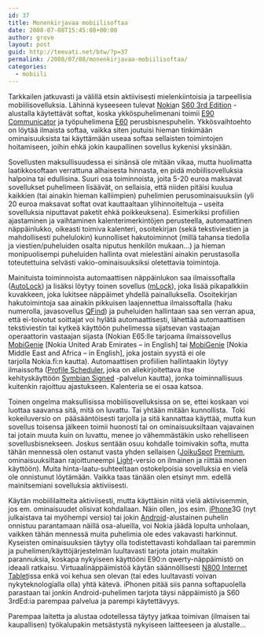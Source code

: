 ```yaml
---
id: 37
title: Monenkirjavaa mobiilisoftaa
date: 2008-07-08T15:45:08+00:00
author: grove
layout: post
guid: http://teevati.net/btw/?p=37
permalink: /2008/07/08/monenkirjavaa-mobiilisoftaa/
categories:
  - mobiili
---
```

Tarkkailen jatkuvasti ja välillä etsin aktiivisesti mielenkiintoisia ja tarpeellisia mobiilisovelluksia. Lähinnä kyseeseen tulevat [Nokia](http://www.nokia.fi "Nokia")n [S60 3rd Edition](http://www.s60.com/business/whatss60/softwareversions/3rdedition "s60.com - What's S60 : S60 3rd Edition") -alustalla käytettävät softat, koska ykköspuhelimenani toimii [E90 Communicator](http://www.nokia.fi/puhelimet/e90 "Nokia Suomi - Nokia E90 Communicator") ja työpuhelimena [E60](http://www.nokia.fi/puhelimet/e60 "Nokia Suomi - Nokia E60") perusbisnespuhelin. Ykkösvaihtoehto on löytää ilmaista softaa, vaikka siten joutuisi hieman tinkimään ominaisuuksista tai käyttämään useaa softaa sellaisten toimintojen hoitamiseen, joihin ehkä jokin kaupallinen sovellus kykenisi yksinään.

Sovellusten maksullisuudessa ei sinänsä ole mitään vikaa, mutta huolimatta laatikkosoftaan verrattuna alhaisesta hinnasta, en pidä mobiilisovelluksia halpoina tai edullisina. Suuri osa toiminnoista, joita 5-20 euroa maksavat sovellukset puhelimeen lisäävät, on sellaisia, että niiden pitäisi kuulua kaikkien (tai ainakin hieman kalliimpien) puhelimien perusominaisuuksiin (yli 20 euroa maksavat softat ovat kauttaaltaan ylihinnoiteltuja &#8211; useita sovelluksia niputtavat paketit ehkä poikkeuksena). Esimerkiksi profiilien ajastaminen ja vaihtaminen kalenterimerkintöjen perusteella, automaattinen näppäinlukko, oikeasti toimiva kalenteri, osoitekirjan (sekä tekstiviestien ja mahdollisesti puhelulokin) kunnolliset hakutoiminnot (millä tahansa tiedolla ja viestien/puheluiden osalta niputus henkilön mukaan&#8230;) ja hieman monipuolisempi puheluiden hallinta ovat mielestäni ainakin perustasolla toteutettuina selvästi vakio-ominaisuuksiksi oletettavia toimintoja.

Mainituista toiminnoista automaattisen näppäinlukon saa ilmaissoftalla ([AutoLock](http://s60addons.com/autolock/ "s60addons.com - AutoLock : Automatic Keylock for Nokia S60")) ja lisäksi löytyy toinen sovellus ([mLock](http://my-symbian.com/s60v3/software/applications.php?faq=1&fldAuto=74 "mLock for S60 3rd Edition by Cooga :: Symbian software @ My-Symbian.com")), joka lisää pikapalkkiin kuvakkeen, joka lukitsee näppäimet yhdellä painalluksella. Osoitekirjan hakutoimintoja saa ainakin pikkuisen laajennettua ilmaissoftalla (haku numerolla, javasovellus [QFind](http://www.dexmobile.com/QFind.aspx "Innovative Mobile Softwares For Business and Individuals - The D-Studio DexMobile - Products : QFind")) ja puheluiden hallintaan saa sen verran apua, että ei-toivotut soittajat voi hylätä automaattisesti, lähettää automaattisen tekstiviestin tai kytkeä käyttöön puhelimessa sijatsevan vastaajan operaattorin vastaajan sijasta (Nokian E65:lle tarjoama ilmaissovellus [MobiGenie](http://www.nokia.ae/A4403390 "Nokia United Arab Emirates - Nokia E65 Support - General Software : Mobigenie") [Nokia United Arab Emirates &#8211; in English] tai [MobiGenie](http://mea.nokia.com/A4403389 "Nokia Middle East and Africa - Nokia E65 Support - General Software : Mobigenie") [Nokia Middle East and Africa &#8211; in English], joka jostain syystä ei ole tarjolla Nokia.fi:n kautta). Automaattisen profiilien hallintaakin löytyy ilmaissofta ([Profile Scheduler](http://www.drjukka.com/ProfScheduler.html "Free SmartPhone Application Download : Y-Profile Scheduler"), joka on allekirjoitettava itse kehityskäyttöön [Symbian Signed](https://www.symbiansigned.com/app/page/public/openSignedOnline.do "Symbian Signed : Open Signed Online") -palvelun kautta), jonka toiminnallisuus kuitenkin rajoittuu ajastukseen. Kalenteria se ei osaa katsoa.

Toinen ongelma maksullisissa mobiilisovelluksissa on se, ettei koskaan voi luottaa saavansa sitä, mitä on luvattu. Tai yhtään mitään kunnollista.  Toki kokeiluversio on  pääsääntöisesti tarjolla ja sitä kannattaa käyttää, mutta kun sovellus toisensa jälkeen toimii huonosti tai on ominaisuuksiltaan vajavainen tai jotain muuta kuin on luvattu, menee jo vähemmästäkin usko rehelliseen sovellusbisnekseen. Joskus sentään osuu kohdalle toimivakin softa, mutta tähän mennessä olen ostanut vasta yhden sellaisen ([JoikuSpot](http://joikuspot.com/ "Joikuspot - Turn Your Phone to a Mobile WLAN Hotspot") [Premium](http://www.joiku.com/shop/index.php?action=products&mode=productDetails&product_id=33 "JoikuSpot : Purchase Premium Edition here"), ominaisuuksiltaan rajoittuneempi [Light](http://www.joiku.com/?action=products&mode=productDetails&product_id=310 "JoikuSpot : Download Free Light Edition Here")-versio on ilmainen ja riittää monen käyttöön). Muita hinta-laatu-suhteeltaan ostokelpoisia sovelluksia en vielä ole onnistunut löytämään. Vaikka taas tänään olen etsinyt mm. edellä mainitsemiani sovelluksia aktiviisesti.

Käytän mobiililaitteita aktiviisesti, mutta käyttäisin niitä vielä aktiivisemmin, jos em. ominaisuudet olisivat kohdallaan. Näin ollen, jos esim. [iPhone](http://www.apple.com/fi/iphone/ "Apple - iPhone")3G (nyt julkaistava tai myöhempi versio) tai jokin [Android](http://code.google.com/android/ "Android - An Open Handset Alliance Project")-alustainen puhelin onnistuu parantamaan näillä osa-alueilla, voi Nokia jäädä lopulta unholaan, vaikken tähän mennessä muita puhelimia ole edes vakavasti harkinnut. Kyseisten ominaisuuksien täytyy olla todistettavasti kohdallaan tai paremmin ja puhelimen/käyttöjärjestelmän luultavasti tarjota jotain muitakin parannuksia, koskapa nykyiseen käyttööni E90:n qwerty-näppäimistö on ideaali ratkaisu. Virtuaalinäppäimistöä käytän säännöllisesti [N800 Internet Tablet](http://www.nokia.fi/puhelimet/n800 "Nokia - N800 Internet Tablet - Tuotteet")issa enkä voi kehua sen olevan (tai edes luultavasti voivan nykyteknologialla olla) yhtä kätevä. iPhonen pitää siis panna softapuolella parastaan tai jonkin Android-puhelimen tarjota täysi näppäimistö ja S60 3rdEd:ia parempaa palvelua ja parempi käytettävyys.

Parempaa laitetta ja alustaa odotellessa täytyy jatkaa toimivan (ilmaisen tai kaupallisen) työkalupakin metsästystä nykyiseen laitteeseen ja alustalle&#8230;